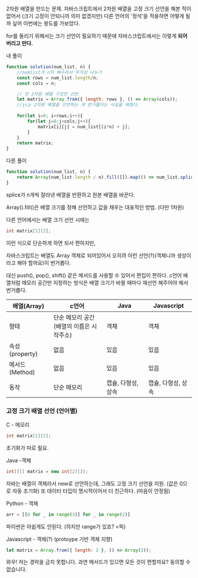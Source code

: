 2차원 배열을 만드는 문제.
자바스크립트에서 2차원 배열을 고정 크기 선언을 해본 적이 없어서 
(크기 고정이 안되니까 의미 없겠지만) 
다른 언어의 '정석'을 적용하면 어떻게 될까 싶어 이번에는 왕도를 가보았다.

for를 돌리기 위해서는 크기 선언이 필요하기 때문에 
자바스크립트에서는 이렇게 **되어 버리고 만다.**

내 풀이
```js
function solution(num_list, n) {
    //numlist가 n의 배수라서 무지성 나누기
    const rows = num_list.length/n;
    const cols = n;

    // 빈 2차원 배열 구조만 선언
    let matrix = Array.from({ length: rows }, () => Array(cols));
    //js는 2차원 배열을 선언하는 게 번거롭다는 사실을 배웠다.
    
    for(let i=0; i<rows;i++){
        for(let j=0;j<cols;j++){
            matrix[i][j] = num_list[(i*n) + j];
        }
    }
    return matrix;
}
```

다른 풀이
```js
function solution(num_list, n) {
    return Array(num_list.length / n).fill([]).map(() => num_list.splice(0, n))
}
```
splice가 n개씩 잘라낸 배열을 반환하고 
원본 배열을 바꾼다.

Array().fill()은 배열 크기를 정해 선언하고 값을 채우는 대표적인 방법. (다만 1차원)

다른 언어에서는 배열 크기 선언 시에는 
```c
int matrix[1][2];
```

이런 식으로 단순하게 하면 되서 편하지만,

자바스크립트는 배열도 Array 객체로 되어있어서
오히려 이런 선언(?)(객체니까 생성이라고 해야 할까요)이 번거롭다.

대신 push(), pop(), shift() 같은 메서드를 사용할 수 있어서 편집이 편하다.
c언어 배열처럼 매모리 공간만 지정하는 방식은
배열 크기가 바뀔 때마다 재선언 해주어야 해서 번거롭다.

| 배열(Array)    | c언어                         | Java        | Javascript  |
| ------------ | --------------------------- | ----------- | ----------- |
| 형태           | 단순 메모리 공간<br>(배열의 이름은 시작주소) | 객체          | 객체          |
| 속성(property) | 없음                          | 있음          | 있음          |
| 메서드(Method)  | 없음                          | 있음          | 있음          |
| 동작           | 단순 메모리                      | 캡슐, 다형성, 상속 | 캡슐, 다형성, 상속 |

### 고정 크기 배열 선언 (언어별)

C - 메모리
```c
int matrix[1][2];
```
초기화가 따로 필요.

Java -객체
```java
int[][] matrix = new int[2][3];
```
자바는 배열이 객체라서 new로 선언하는데, 그래도 고정 크기 선언을 지원.
(값은 0으로 자동 초기화)
또 데이터 타입이 명시적이어서 더 친근하다. (마음이 안정됨)

Python - 객체
```python
arr = [[0 for _ in range(3)] for _ in range(2)]
```
파이썬은 아쉽게도 안된다. (하지만 range가 있죠? <퍽)

Javascript - 객체(?) (protoype 기반 객체 지향)
```js
let matrix = Array.from({ length: 2 }, () => Array(3));
```
와우! 저는 경악을 금치 못합니다.
과연 메서드가 있으면 모든 것이 편할까요? 동의할 수 없습니다.